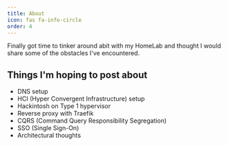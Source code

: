 ```yaml
---
title: About
icon: fas fa-info-circle
order: 4
---
```


Finally got time to tinker around abit with my HomeLab and thought I would share some of the obstacles I've encountered.

## Things I'm hoping to post about

* DNS setup
* HCI (Hyper Convergent Infrastructure) setup
* Hackintosh on Type 1 hypervisor
* Reverse proxy with Traefik
* CQRS (Command Query Responsibility Segregation)
* SSO (Single Sign-On)
* Architectural thoughts
